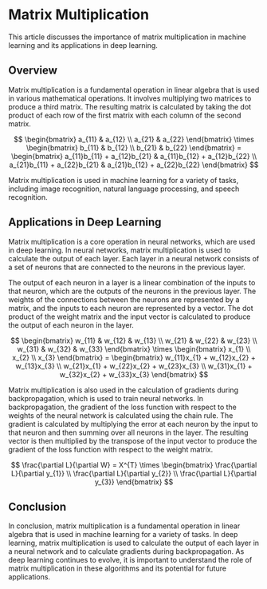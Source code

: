 # Matrix Multiplication

This article discusses the importance of matrix multiplication in machine learning and its applications in deep learning.

## Overview

Matrix multiplication is a fundamental operation in linear algebra that is used in various mathematical operations. It involves multiplying two matrices to produce a third matrix. The resulting matrix is calculated by taking the dot product of each row of the first matrix with each column of the second matrix. 

$$
\begin{bmatrix} a_{11} & a_{12} \\ a_{21} & a_{22} \end{bmatrix} \times \begin{bmatrix} b_{11} & b_{12} \\ b_{21} & b_{22} \end{bmatrix} = \begin{bmatrix} a_{11}b_{11} + a_{12}b_{21} & a_{11}b_{12} + a_{12}b_{22} \\ a_{21}b_{11} + a_{22}b_{21} & a_{21}b_{12} + a_{22}b_{22} \end{bmatrix}
$$

Matrix multiplication is used in machine learning for a variety of tasks, including image recognition, natural language processing, and speech recognition.

## Applications in Deep Learning

Matrix multiplication is a core operation in neural networks, which are used in deep learning. In neural networks, matrix multiplication is used to calculate the output of each layer. Each layer in a neural network consists of a set of neurons that are connected to the neurons in the previous layer. 

The output of each neuron in a layer is a linear combination of the inputs to that neuron, which are the outputs of the neurons in the previous layer. The weights of the connections between the neurons are represented by a matrix, and the inputs to each neuron are represented by a vector. The dot product of the weight matrix and the input vector is calculated to produce the output of each neuron in the layer.

$$
\begin{bmatrix} w_{11} & w_{12} & w_{13} \\ w_{21} & w_{22} & w_{23} \\ w_{31} & w_{32} & w_{33} \end{bmatrix} \times \begin{bmatrix} x_{1} \\ x_{2} \\ x_{3} \end{bmatrix} = \begin{bmatrix} w_{11}x_{1} + w_{12}x_{2} + w_{13}x_{3} \\ w_{21}x_{1} + w_{22}x_{2} + w_{23}x_{3} \\ w_{31}x_{1} + w_{32}x_{2} + w_{33}x_{3} \end{bmatrix}
$$

Matrix multiplication is also used in the calculation of gradients during backpropagation, which is used to train neural networks. In backpropagation, the gradient of the loss function with respect to the weights of the neural network is calculated using the chain rule. The gradient is calculated by multiplying the error at each neuron by the input to that neuron and then summing over all neurons in the layer. The resulting vector is then multiplied by the transpose of the input vector to produce the gradient of the loss function with respect to the weight matrix.

$$
\frac{\partial L}{\partial W} = X^{T} \times \begin{bmatrix} \frac{\partial L}{\partial y_{1}} \\ \frac{\partial L}{\partial y_{2}} \\ \frac{\partial L}{\partial y_{3}} \end{bmatrix}
$$

## Conclusion

In conclusion, matrix multiplication is a fundamental operation in linear algebra that is used in machine learning for a variety of tasks. In deep learning, matrix multiplication is used to calculate the output of each layer in a neural network and to calculate gradients during backpropagation. As deep learning continues to evolve, it is important to understand the role of matrix multiplication in these algorithms and its potential for future applications.
